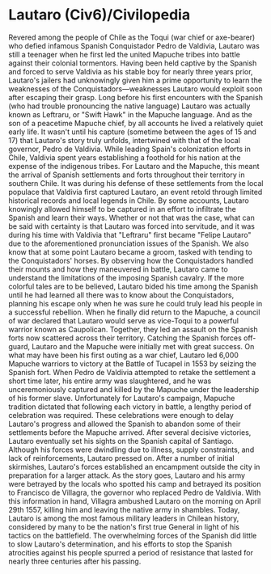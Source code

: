 # Lautaro (Civ6)/Civilopedia

Revered among the people of Chile as the Toqui (war chief or axe-bearer) who defied infamous Spanish Conquistador Pedro de Valdivia, Lautaro was still a teenager when he first led the united Mapuche tribes into battle against their colonial tormentors. Having been held captive by the Spanish and forced to serve Valdivia as his stable boy for nearly three years prior, Lautaro's jailers had unknowingly given him a prime opportunity to learn the weaknesses of the Conquistadors—weaknesses Lautaro would exploit soon after escaping their grasp.
Long before his first encounters with the Spanish (who had trouble pronouncing the native language) Lautaro was actually known as Leftraru, or "Swift Hawk" in the Mapuche language. And as the son of a peacetime Mapuche chief, by all accounts he lived a relatively quiet early life. It wasn't until his capture (sometime between the ages of 15 and 17) that Lautaro's story truly unfolds, intertwined with that of the local governor, Pedro de Valdivia.
While leading Spain's colonization efforts in Chile, Valdivia spent years establishing a foothold for his nation at the expense of the indigenous tribes. For Lautaro and the Mapuche, this meant the arrival of Spanish settlements and forts throughout their territory in southern Chile. It was during his defense of these settlements from the local populace that Valdivia first captured Lautaro, an event retold through limited historical records and local legends in Chile.
By some accounts, Lautaro knowingly allowed himself to be captured in an effort to infiltrate the Spanish and learn their ways. Whether or not that was the case, what can be said with certainty is that Lautaro was forced into servitude, and it was during his time with Valdivia that "Leftraru" first became "Felipe Lautaro" due to the aforementioned pronunciation issues of the Spanish.
We also know that at some point Lautaro became a groom, tasked with tending to the Conquistadors' horses. By observing how the Conquistadors handled their mounts and how they maneuvered in battle, Lautaro came to understand the limitations of the imposing Spanish cavalry.
If the more colorful tales are to be believed, Lautaro bided his time among the Spanish until he had learned all there was to know about the Conquistadors, planning his escape only when he was sure he could truly lead his people in a successful rebellion.
When he finally did return to the Mapuche, a council of war declared that Lautaro would serve as vice-Toqui to a powerful warrior known as Caupolican. Together, they led an assault on the Spanish forts now scattered across their territory.
Catching the Spanish forces off-guard, Lautaro and the Mapuche were initially met with great success. On what may have been his first outing as a war chief, Lautaro led 6,000 Mapuche warriors to victory at the Battle of Tucapel in 1553 by seizing the Spanish fort. When Pedro de Valdivia attempted to retake the settlement a short time later, his entire army was slaughtered, and he was unceremoniously captured and killed by the Mapuche under the leadership of his former slave.
Unfortunately for Lautaro's campaign, Mapuche tradition dictated that following each victory in battle, a lengthy period of celebration was required. These celebrations were enough to delay Lautaro's progress and allowed the Spanish to abandon some of their settlements before the Mapuche arrived.
After several decisive victories, Lautaro eventually set his sights on the Spanish capital of Santiago. Although his forces were dwindling due to illness, supply constraints, and lack of reinforcements, Lautaro pressed on. After a number of initial skirmishes, Lautaro's forces established an encampment outside the city in preparation for a larger attack.
As the story goes, Lautaro and his army were betrayed by the locals who spotted his camp and betrayed its position to Francisco de Villagra, the governor who replaced Pedro de Valdivia. With this information in hand, Villagra ambushed Lautaro on the morning on April 29th 1557, killing him and leaving the native army in shambles.
Today, Lautaro is among the most famous military leaders in Chilean history, considered by many to be the nation's first true General in light of his tactics on the battlefield. The overwhelming forces of the Spanish did little to slow Lautaro's determination, and his efforts to stop the Spanish atrocities against his people spurred a period of resistance that lasted for nearly three centuries after his passing.